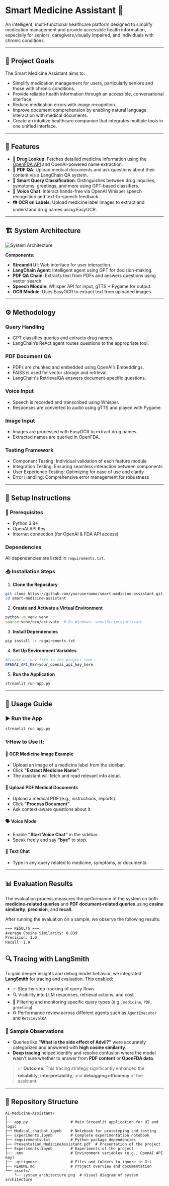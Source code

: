 # Smart Medicine Assistant 💊
An intelligent, multi-functional healthcare platform designed to simplify medication management and provide accessible health information, especially for seniors, caregivers,visually impaired, and individuals with chronic conditions.

---

## 🎯 Project Goals
The Smart Medicine Assistant aims to:

- Simplify medication management for users, particularly seniors and those with chronic conditions.
- Provide reliable health information through an accessible, conversational interface.
- Reduce medication errors with image recognition.
- Improve document comprehension by enabling natural language interaction with medical documents.
- Create an intuitive healthcare companion that integrates multiple tools in one unified interface.
  
---

## 🚀 Features

- 🔎 **Drug Lookup**: Fetches detailed medicine information using the [OpenFDA API](https://open.fda.gov/apis/) and OpenAI-powered name extraction.
- 📄 **PDF QA**: Upload medical documents and ask questions about their content via a LangChain QA system.
- 🧠 **Smart Query Classification**: Distinguishes between drug inquiries, symptoms, greetings, and more using GPT-based classifiers.
- 🎤 **Voice Chat**: Interact hands-free via OpenAI Whisper speech recognition and text-to-speech feedback.
- 📷 **OCR on Labels**: Upload medicine label images to extract and understand drug names using EasyOCR.

---

## 🏗️ System Architecture

![System Architecture](System_Architecture.png)

**Components:**
- **Streamlit UI**: Web interface for user interaction.
- **LangChain Agent**: Intelligent agent using GPT for decision-making.
- **PDF QA Chain**: Extracts text from PDFs and answers questions using vector search.
- **Speech Module**: Whisper API for input, gTTS + Pygame for output.
- **OCR Module**: Uses EasyOCR to extract text from uploaded images.

---

## ⚙️ Methodology

### Query Handling
- GPT classifies queries and extracts drug names.
- LangChain’s ReAct agent routes questions to the appropriate tool.

### PDF Document QA
- PDFs are chunked and embedded using OpenAI’s Embeddings.
- FAISS is used for vector storage and retrieval.
- LangChain's RetrievalQA answers document-specific questions.

### Voice Input
- Speech is recorded and transcribed using Whisper.
- Responses are converted to audio using gTTS and played with Pygame.

### Image Input
- Images are processed with EasyOCR to extract drug names.
- Extracted names are queried in OpenFDA.
  
### Testing Framework
- Component Testing: Individual validation of each feature module
- Integration Testing: Ensuring seamless interaction between components
- User Experience Testing: Optimizing for ease of use and clarity
- Error Handling: Comprehensive error management for robustness
  
---

## 🚀 Setup Instructions

### 🔧 Prerequisites
- Python 3.8+
- OpenAI API Key
- Internet connection (for OpenAI & FDA API access)

### Dependencies
All dependencies are listed in `requirements.txt`.

### 📥 Installation Steps

1. **Clone the Repository**

```bash
git clone https://github.com/yourusername/smart-medicine-assistant.git
cd smart-medicine-assistant
```
2. **Create and Activate a Virtual Environment**
```bash
python -m venv venv
source venv/bin/activate  # On Windows: venv\Scripts\activate
```
3. **Install Dependencies**
```bash
pip install -r requirements.txt
```
4. **Set Up Environment Variables**
```bash
#Create a .env file in the project root:
OPENAI_API_KEY=your_openai_api_key_here
```
5. **Run the Application**
```bash
streamlit run app.py
```

---

## 📖 Usage Guide

### ▶️ Run the App

```bash
streamlit run app.py
```
### ✨How to Use It:

#### 📸 OCR Medicine Image Example
- Upload an image of a medicine label from the sidebar.
- Click **"Extract Medicine Name"**.
- The assistant will fetch and read relevant info aloud.

#### 📄 Upload PDF Medical Documents
- Upload a medical PDF (e.g., instructions, reports).
- Click **"Process Document"**.
- Ask context-aware questions about it.

#### 🗣️ Voice Mode
- Enable **"Start Voice Chat"** in the sidebar.
- Speak freely and say **"bye"** to stop.

#### 💬 Text Chat
- Type in any query related to medicine, symptoms, or documents.

---

## 📊 Evaluation Results

The evaluation process measures the performance of the system on both **medicine-related queries** and **PDF document-related queries** using **cosine similarity**, **precision**, and **recall**.

After running the evaluation on a sample, we observe the following results:

```bash
=== RESULTS ===
Average Cosine Similarity: 0.839
Precision: 1.0
Recall: 1.0
```

## 🔍 Tracing with LangSmith

To gain deeper insights and debug model behavior, we integrated **[LangSmith](https://smith.langchain.com/)** for tracing and evaluation. This enabled:

- ✅ Step-by-step tracking of query flows  
- 🔍 Visibility into LLM responses, retrieval actions, and cost  
- 🧠 Filtering and monitoring specific query types (e.g., `medicine`, `PDF`, `greeting`)  
- ⚙️ Performance review across different agents such as `AgentExecutor` and `RetrievalQA`

### 📌 Sample Observations

- Queries like **"What is the side effect of Advil?"** were accurately categorized and answered with **high cosine similarity**.
- **Deep tracing** helped identify and resolve confusion where the model wasn't sure whether to answer from **PDF content** or **OpenFDA data**.

> 📈 **Outcome**: This tracing strategy significantly enhanced the **reliability**, **interpretability**, and **debugging efficiency** of the assistant.
> 
---

## 📁 Repository Structure
```plaintext
AI-Medicine-Assistant/
│
├── app.py                   # Main Streamlit application for UI and logic
├── Medical_chatbot.ipynb    # Notebook for prototyping and testing
├── Experiments.ipynb        # Complete experimentation notebook
├── requirements.txt         # Python package dependencies
├── Presentation_MedicineAssistant.pdf  # Presentation of the project
├── Experiments.ipynb        # Experiments of the project
├── .env                     # Environment variables (e.g., OpenAI API key)
├── .gitignore               # Files and folders to ignore in Git
├── README.md                # Project overview and documentation
└── assets/
    └── system_architecture.png  # Visual diagram of system architecture
